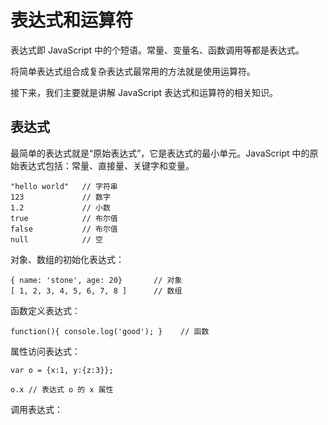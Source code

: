 # 表达式和运算符

表达式即 JavaScript 中的个短语。常量、变量名、函数调用等都是表达式。

将简单表达式组合成复杂表达式最常用的方法就是使用运算符。

接下来，我们主要就是讲解 JavaScript 表达式和运算符的相关知识。

## 表达式

最简单的表达式就是“原始表达式”，它是表达式的最小单元。JavaScript 中的原始表达式包括：常量、直接量、关键字和变量。

```
"hello world"   // 字符串
123             // 数字
1.2             // 小数
true            // 布尔值
false           // 布尔值
null            // 空
```

对象、数组的初始化表达式：

```
{ name: 'stone', age: 20}       // 对象
[ 1, 2, 3, 4, 5, 6, 7, 8 ]      // 数组
```

函数定义表达式：

```
function(){ console.log('good'); }    // 函数
```

属性访问表达式：

```
var o = {x:1, y:{z:3}};

o.x // 表达式 o 的 x 属性

```

调用表达式：

